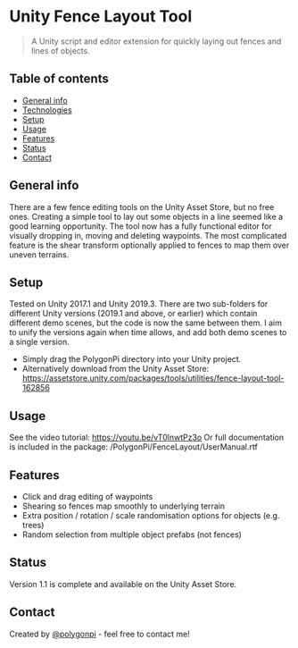 # Unity Fence Layout Tool
> A Unity script and editor extension for quickly laying out fences and lines of objects.

## Table of contents
* [General info](#general-info)
* [Technologies](#technologies)
* [Setup](#setup)
* [Usage](#usage)
* [Features](#features)
* [Status](#status)
* [Contact](#contact)

## General info
There are a few fence editing tools on the Unity Asset Store, but no free ones. Creating a simple tool to lay out some objects in a line seemed like a good learning opportunity. The tool now has a fully functional editor for visually dropping in, moving and deleting waypoints. The most complicated feature is the shear transform optionally applied to fences to map them over uneven terrains.

## Setup
Tested on Unity 2017.1 and Unity 2019.3. There are two sub-folders for different Unity versions (2019.1 and above, or earlier) which contain different demo scenes, but the code is now the same between them. I aim to unify the versions again when time allows, and add both demo scenes to a single version.

* Simply drag the PolygonPi directory into your Unity project.
* Alternatively download from the Unity Asset Store: https://assetstore.unity.com/packages/tools/utilities/fence-layout-tool-162856

## Usage
See the video tutorial: https://youtu.be/vT0lnwtPz3o
Or full documentation is included in the package: /PolygonPi/FenceLayout/UserManual.rtf

## Features
* Click and drag editing of waypoints
* Shearing so fences map smoothly to underlying terrain
* Extra position / rotation / scale randomisation options for objects (e.g. trees)
* Random selection from multiple object prefabs (not fences)

## Status
Version 1.1 is complete and available on the Unity Asset Store.

## Contact
Created by [@polygonpi](https://www.polygonpi.com/) - feel free to contact me!
